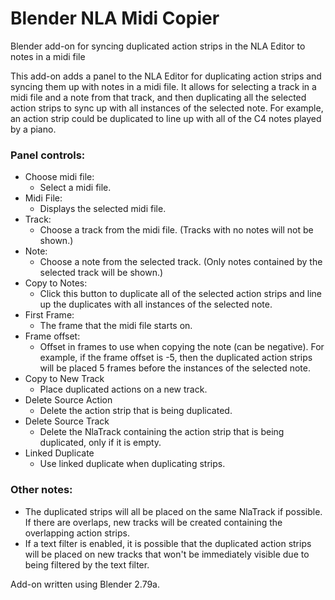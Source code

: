 # Blender NLA Midi Copier
Blender add-on for syncing duplicated action strips in the NLA Editor to notes in a midi file

This add-on adds a panel to the NLA Editor for duplicating action strips and syncing them up with notes in a midi file.
It allows for selecting a track in a midi file and a note from that track, and then duplicating all the selected action strips to sync up with all instances of the selected note.  For example, an action strip could be duplicated to line up with all of the C4 notes played by a piano.

### Panel controls:
* Choose midi file:
  * Select a midi file.
* Midi File:
  * Displays the selected midi file.
* Track:
  * Choose a track from the midi file.  (Tracks with no notes will not be shown.)
* Note:
  * Choose a note from the selected track.  (Only notes contained by the selected track will be shown.)
* Copy to Notes:
  * Click this button to duplicate all of the selected action strips and line up the duplicates with all instances of the selected note.
* First Frame:
  * The frame that the midi file starts on.
* Frame offset:
  * Offset in frames to use when copying the note (can be negative).  For example, if the frame offset is -5, then the duplicated action strips will be placed 5 frames before the instances of the selected note.
* Copy to New Track
  * Place duplicated actions on a new track.
* Delete Source Action
  * Delete the action strip that is being duplicated.
* Delete Source Track
  * Delete the NlaTrack containing the action strip that is being duplicated, only if it is empty.
* Linked Duplicate
  * Use linked duplicate when duplicating strips.

### Other notes:
* The duplicated strips will all be placed on the same NlaTrack if possible.  If there are overlaps, new tracks will be created containing the overlapping action strips.
* If a text filter is enabled, it is possible that the duplicated action strips will be placed on new tracks that won't  be immediately visible due to being filtered by the text filter.

Add-on written using Blender 2.79a.
